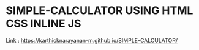 # SIMPLE-CALCULATOR USING HTML CSS INLINE JS

Link : https://karthicknarayanan-m.github.io/SIMPLE-CALCULATOR/
